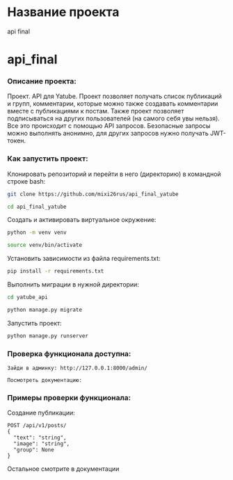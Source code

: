 # Название проекта
api final

# api_final

### Описание проекта:

Проект. API для Yatube. Проект позволяет получать список публикаций и групп, комментарии, которые можно также создавать комментарии вместе с публикациями к постам. Также проект позволяет подписываться на других пользователей (на самого себя увы нельзя). Все это происходит с помощью API запросов. Безопасные запросы можно выполнять анонимно, для других запросов нужно получать JWT-токен.

### Как запустить проект:

Клонировать репозиторий и перейти в него (директорию) в командной строке bash:

```bash
git clone https://github.com/mixi26rus/api_final_yatube
```

```bash
cd api_final_yatube
```

Cоздать и активировать виртуальное окружение:

```bash
python -m venv venv
```

```bash
source venv/bin/activate
```

Установить зависимости из файла requirements.txt:

```bash
pip install -r requirements.txt
```

Выполнить миграции в нужной директории:

```bash
cd yatube_api
```

```bash
python manage.py migrate
```

Запустить проект:

```bash
python manage.py runserver
```

### Проверка функционала доступна:

```
Зайди в админку: http://127.0.0.1:8000/admin/
```

```
Посмотреть документацию: 
```

### Примеры проверки функционала:
Создание публикации:

```
POST /api/v1/posts/
{
  "text": "string",
  "image": "string",
  "group": None
}
```
Остальное смотрите в документации
